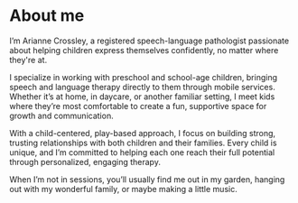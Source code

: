# About me

I’m Arianne Crossley, a registered speech-language pathologist passionate about helping children express themselves confidently, no matter where they're at.

I specialize in working with preschool and school-age children, bringing speech and language therapy directly to them through mobile services. Whether it’s at home, in daycare, or another familiar setting, I meet kids where they’re most comfortable to create a fun, supportive space for growth and communication.

With a child-centered, play-based approach, I focus on building strong, trusting relationships with both children and their families. Every child is unique, and I’m committed to helping each one reach their full potential through personalized, engaging therapy.

When I’m not in sessions, you’ll usually find me out in my garden, hanging out with my wonderful family, or maybe making a little music.